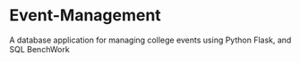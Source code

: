 # Event-Management
 A database application for managing college events using Python Flask, and SQL BenchWork
